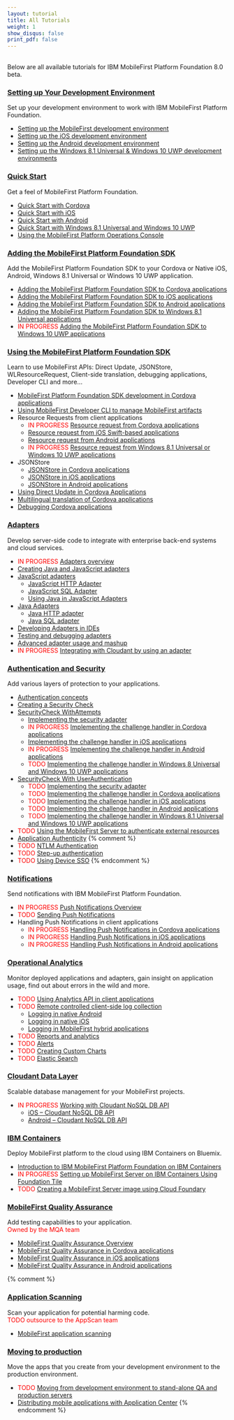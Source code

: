 ```yaml
---
layout: tutorial
title: All Tutorials
weight: 1
show_disqus: false
print_pdf: false
---
```

<br>
Below are all available tutorials for IBM MobileFirst Platform Foundation 8.0 beta.

### [Setting up Your Development Environment](../setting-up-your-development-environment/)
Set up your development environment to work with IBM MobileFirst Platform Foundation.

* [Setting up the MobileFirst development environment](../setting-up-your-development-environment/mobilefirst-development-environment/)
* [Setting up the iOS development environment](../setting-up-your-development-environment/ios-development-environment/)
* [Setting up the Android development environment](../setting-up-your-development-environment/android-development-environment/)
* [Setting up the Windows 8.1 Universal & Windows 10 UWP development environments](../setting-up-your-development-environment/windows-8-10-development-environment/)

### [Quick Start](../quick-start)
Get a feel of MobileFirst Platform Foundation.

* [Quick Start with Cordova](../quick-start/cordova/)
* [Quick Start with iOS](../quick-start/ios/)
* [Quick Start with Android](../quick-start/android/)
* [Quick Start with Windows 8.1 Universal and Windows 10 UWP](../quick-start/windows-8-10/)
* [Using the MobileFirst Platform Operations Console](../quick-start/console/)

### [Adding the MobileFirst Platform Foundation SDK](../adding-the-mfpf-sdk/)
Add the MobileFirst Platform Foundation SDK to your Cordova or Native iOS, Android, Windows 8.1 Universal or Windows 10 UWP application.

* [Adding the MobileFirst Platform Foundation SDK to Cordova applications](../adding-the-mfpf-sdk/cordova/)
* [Adding the MobileFirst Platform Foundation SDK to iOS applications](../adding-the-mfpf-sdk/ios/)
* [Adding the MobileFirst Platform Foundation SDK to Android applications](../adding-the-mfpf-sdk/android/)
* [Adding the MobileFirst Platform Foundation SDK to Windows 8.1 Universal applications](../adding-the-mfpf-sdk/windows-8/)
* <span style="color:red">IN PROGRESS </span>[Adding the MobileFirst Platform Foundation SDK to Windows 10 UWP applications](../adding-the-mfpf-sdk/windows-10/)

### [Using the MobileFirst Platform Foundation SDK](../using-the-mfpf-sdk/)
Learn to use MobileFirst APIs: Direct Update, JSONStore, WLResourceRequest, Client-side translation, debugging applications, Developer CLI and more...

* [MobileFirst Platform Foundation SDK development in Cordova applications](../using-the-mfpf-sdk/mfpf-development-in-cordova-applications/)
* [Using MobileFirst Developer CLI to manage MobileFirst artifacts](../using-the-mfpf-sdk/using-mobilefirst-developer-cli-to-manage-mobilefirst-artifacts/)
* Resource Requests from client applications
    * <span style="color:red">IN PROGRESS</span> [Resource request from Cordova applications](../using-the-mfpf-sdk/resource-request-from-cordova-applications/)
    * [Resource request from iOS Swift-based applications](../using-the-mfpf-sdk/resource-request-from-native-ios-swift-applications/)
    * [Resource request from Android applications](../using-the-mfpf-sdk/resource-request-from-native-android-applications/)
    * <span style="color:red">IN PROGRESS</span> [Resource request from Windows 8.1 Universal or Windows 10 UWP applications](../using-the-mfpf-sdk/resource-request-from-native-windows-8-10-applications/)
* JSONStore
    * [JSONStore in Cordova applications](../using-the-mfpf-sdk/jsonstore-cordova/)
	* [JSONStore in iOS applications](../using-the-mfpf-sdk/jsonstore-ios/)
	* [JSONStore in Android applications](../using-the-mfpf-sdk/jsonstore-android/)
* [Using Direct Update in Cordova Applications](../using-the-mfpf-sdk/direct-update/)
* [Multilingual translation of Cordova applications](../using-the-mfpf-sdk/translation/)
* [Debugging Cordova applications](../using-the-mfpf-sdk/debugging-applications/)

### [Adapters](../adapters/)
Develop server-side code to integrate with enterprise back-end systems and cloud services.  

* <span style="color:red">IN PROGRESS</span> [Adapters overview](../adapters/adapters-overview/)
* [Creating Java and JavaScript adapters](../adapters/creating-adapters/)
* [JavaScript adapters](../adapters/javascript-adapters/)
    * [JavaScript HTTP Adapter](../adapters/javascript-adapters/js-http-adapter/)
    * [JavaScript SQL Adapter](../adapters/javascript-adapters/js-sql-adapter/)
    * [Using Java in JavaScript Adapters](../adapters/javascript-adapters/using-java-in-javascript-adapters/)
* [Java Adapters](../adapters/java-adapters/)
    * [Java HTTP adapter](../adapters/java-adapters/java-http-adapter/)
    * [Java SQL adapter](../adapters/java-adapters/java-sql-adapter/)
* [Developing Adapters in IDEs](../adapters/developing-adapters/)
* [Testing and debugging adapters](../adapters/testing-and-debugging-adapters/)
* [Advanced adapter usage and mashup](../adapters/advanced-adapter-usage-mashup/)
* <span style="color:red">IN PROGRESS</span> [Integrating with Cloudant by using an adapter](../adapters/cloudant/)

### [Authentication and Security](../authentication-and-security/)
Add various layers of protection to your applications.

* [Authentication concepts](../authentication-and-security/authentication-concepts/)
* [Creating a Security Check](../authentication-and-security/creating-a-security-check/)
* [SecurityCheck WithAttempts](../authentication-and-security/security-check-with-attempts/)
    * [Implementing the security adapter](../authentication-and-security/security-check-with-attempts/adapter/)
    * <span style="color:red">IN PROGRESS </span>[Implementing the challenge handler in Cordova applications](../authentication-and-security/security-check-with-attempts/cordova/)
    * [Implementing the challenge handler in iOS applications](../authentication-and-security/security-check-with-attempts/ios/)
    * <span style="color:red">IN PROGRESS </span>[Implementing the challenge handler in Android applications](../authentication-and-security/security-check-with-attempts/android/)
    * <span style="color:red">TODO </span>[Implementing the challenge handler in Windows 8 Universal and Windows 10 UWP applications](../authentication-and-security/security-check-with-attempts/windows-8-10/)
* [SecurityCheck With UserAuthentication](../authentication-and-security/security-check-with-user-authentication/)
    * <span style="color:red">TODO </span>[Implementing the security adapter](../authentication-and-security/security-check-with-user-authentication/adapter/)
    * <span style="color:red">TODO </span>[Implementing the challenge handler in Cordova applications](../authentication-and-security/security-check-with-user-authentication/cordova/)
    * <span style="color:red">TODO </span>[Implementing the challenge handler in iOS applications](../authentication-and-security/security-check-with-user-authentication/ios/)
    * <span style="color:red">TODO </span>[Implementing the challenge handler in Android applications](../authentication-and-security/security-check-with-user-authentication/android/)
    * <span style="color:red">TODO </span>[Implementing the challenge handler in Windows 8.1 Universal and Windows 10 UWP applications](../authentication-and-security/security-check-with-user-authentication/windows-8-10/)
* <span style="color:red">TODO </span>[Using the MobileFirst Server to authenticate external resources](../authentication-and-security/using-mobilefirst-server-authenticate-external-resources/)
* [Application Authenticity](../authentication-and-security/application-authenticity/)
{% comment %}
* <span style="color:red">TODO </span>[NTLM Authentication](../authentication-and-security/ntlm-authentication/)
* <span style="color:red">TODO </span>[Step-up authentication](../authentication-and-security/step-up-authentication/)
* <span style="color:red">TODO </span>[Using Device SSO](../authentication-and-security/using-device-sso/)
{% endcomment %}


### [Notifications](../notifications/)
Send notifications with IBM MobileFirst Platform Foundation.  

* <span style="color:red">IN PROGRESS </span>[Push Notifications Overview](../notifications/push-notifications-overview/)
* <span style="color:red">TODO </span>[Sending Push Notifications](../notifications/sending-push-notifications/)
* Handling Push Notifications in client applications
    * <span style="color:red">IN PROGRESS </span>[Handling Push Notifications in Cordova applications](../notifications/handling-push-notifications-in-cordova/)
    * <span style="color:red">IN PROGRESS </span>[Handling Push Notifications in iOS applications](../notifications/handling-push-notifications-in-ios/)
    * <span style="color:red">IN PROGRESS </span>[Handling Push Notifications in Android applications](../notifications/handling-push-notifications-in-android/)  
  
### [Operational Analytics](../analytics/)
Monitor deployed applications and adapters, gain insight on application usage, find out about errors in the wild and more.  

* <span style="color:red">TODO </span>[Using Analytics API in client applications](../analytics/using-analytics-api-in-client-applications/)
* <span style="color:red">TODO </span>[Remote controlled client-side log collection](../analytics/remote-controlled-client-side-log-collection/)
    * [Logging in native Android](../analytics/remote-controlled-client-side-log-collection/logging-in-native-android/)
    * [Logging in native iOS](../analytics/remote-controlled-client-side-log-collection/logging-in-native-ios/)
    * [Logging in MobileFirst hybrid applications](../analytics/remote-controlled-client-side-log-collection/logging-in-cordova-applications/)
* <span style="color:red">TODO </span>[Reports and analytics](../analytics/reports-analytics/)
* <span style="color:red">TODO </span>[Alerts](../analytics/alerts/)
* <span style="color:red">TODO </span>[Creating Custom Charts](../analytics/custom-charts/)
* <span style="color:red">TODO </span>[Elastic Search](../analytics/elasticsearch/)

### [Cloudant Data Layer](../../../cloudant/)
Scalable database management for your MobileFirst projects.  

* <span style="color:red">IN PROGRESS </span>[Working with Cloudant NoSQL DB API](../using-the-mfpf-sdk/working-with-cloudant-nosql-db-api/)
    * [iOS – Cloudant NoSQL DB API](../using-the-mfpf-sdk/working-with-cloudant-nosql-db-api/ios/)
	* [Android – Cloudant NoSQL DB API](../using-the-mfpf-sdk/working-with-cloudant-nosql-db-api/android/)

### [IBM Containers](../ibm-containers/)
Deploy MobileFirst platform to the cloud using IBM Containers on Bluemix.  

* [Introduction to IBM MobileFirst Platform Foundation on IBM Containers](../ibm-containers/)
* <span style="color:red">IN PROGRESS </span>[Setting up MobileFirst Server on IBM Containers Using Foundation Tile](../ibm-containers/using-foundation-tile/)
* <span style="color:red">TODO </span>[Creating a MobileFirst Server image using Cloud Foundary](../ibm-containers/creating-an-image/)

### [MobileFirst Quality Assurance]({{site.baseurl}}/tutorials/en/quality-assurance/8.0/overview)
Add testing capabilities to your application.  
<span style="color:red">Owned by the MQA team</span>

* [MobileFirst Quality Assurance Overview]({{site.baseurl}}/tutorials/en/quality-assurance/8.0/overview/)
* [MobileFirst Quality Assurance in Cordova applications]({{site.baseurl}}/tutorials/en/quality-assurance/8.0/cordova/)
* [MobileFirst Quality Assurance in iOS applications]({{site.baseurl}}/tutorials/en/quality-assurance/8.0/ios/)
* [MobileFirst Quality Assurance in Android applications]({{site.baseurl}}/tutorials/en/quality-assurance/8.0/android/)

{% comment %}
### [Application Scanning]({{site.baseurl}}/tutorials/en/application-scanning)
Scan your application for potential harming code.  
<span style="color:red">TODO outsource to the AppScan team</span>  

* [MobileFirst application scanning]({{site.baseurl}}/tutorials/en/application-scanning/)

### [Moving to production](../moving-to-production/)
Move the apps that you create from your development environment to the production environment.  

* <span style="color:red">TODO </span>[Moving from development environment to stand-alone QA and production servers](../moving-to-production/moving-development-environment-stand-alone-qa-production-servers/)
* [Distributing mobile applications with Application Center](../moving-to-production/app-center/)
{% endcomment %}
